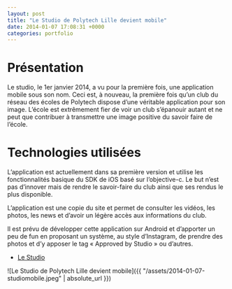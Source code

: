 ```yaml
---
layout: post
title: "Le Studio de Polytech Lille devient mobile"
date: 2014-01-07 17:08:31 +0000
categories: portfolio
---
```

# Présentation

Le studio, le 1er janvier 2014, a vu pour la première fois, une application mobile sous son nom. Ceci est, à nouveau, la première fois qu’un club du réseau des écoles de Polytech dispose d’une véritable application pour son image. L’école est extrêmement fier de voir un club s’épanouir autant et ne peut que contribuer à transmettre une image positive du savoir faire de l’école.

# Technologies utilisées

L’application est actuellement dans sa première version et utilise les fonctionnalités basique du SDK de iOS basé sur l’objective-c. Le but n’est pas d’innover mais de rendre le savoir-faire du club ainsi que ses rendus le plus disponible.

L’application est une copie du site et permet de consulter les vidéos, les photos, les news et d’avoir un légère accès aux informations du club.

Il est prévu de développer cette application sur Android et d’apporter un peu de fun en proposant un système, au style d’Instagram, de prendre des photos et d’y apposer le tag « Approved by Studio » ou d’autres.

* [Le Studio](https://www.le-studio-lille.fr)

![Le Studio de Polytech Lille devient mobile]({{ "/assets/2014-01-07-studiomobile.jpeg" | absolute_url }})